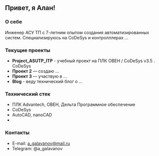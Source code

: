 ## Привет, я Алан!

### О себе
Инженер АСУ ТП с 7-летним опытом создания автоматизированных систем. 
Специализируюсь на CoDeSys и контролллерах ...

### Текущие проекты
- **Project_ASUTP_ITP** - учебный проект на ПЛК ОВЕН / CoDeSys v3.5
. CoDeSys 
- **Проект 2** — создаю ...
- **Проект 3** — участвую в ...
- **Blog** - веду технический блог о ...

### Технический стек
- ПЛК
Advantech, ОВЕН, Дельта
Программное обеспечение
- CoDeSys
- AutoCAD, nanoCAD
- 

### Контакты
- E-mail: a_galavanov@mail.ru
- Telegram: @a_galavanov
